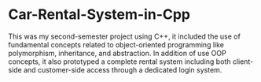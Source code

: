 # Car-Rental-System-in-Cpp
This was my second-semester project using C++, it included the use of fundamental concepts related to object-oriented programming like polymorphism, inheritance, and abstraction. In addition of use OOP concepts, it also prototyped a complete rental system including both client-side and customer-side access through a dedicated login system.
